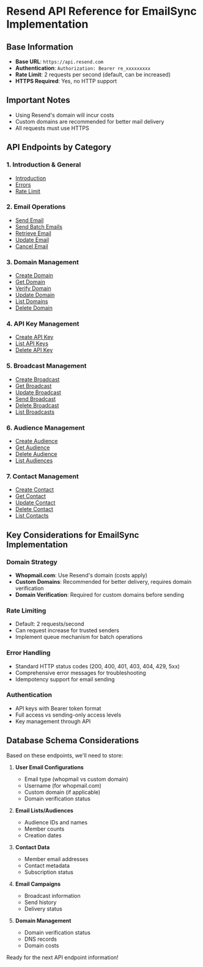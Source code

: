 # Resend API Reference for EmailSync Implementation

## Base Information
- **Base URL**: `https://api.resend.com`
- **Authentication**: `Authorization: Bearer re_xxxxxxxxx`
- **Rate Limit**: 2 requests per second (default, can be increased)
- **HTTPS Required**: Yes, no HTTP support

## Important Notes
- Using Resend's domain will incur costs
- Custom domains are recommended for better mail delivery
- All requests must use HTTPS

## API Endpoints by Category

### 1. Introduction & General
- [Introduction](https://resend.com/docs/api-reference/introduction)
- [Errors](https://resend.com/docs/api-reference/errors)
- [Rate Limit](https://resend.com/docs/api-reference/rate-limit)

### 2. Email Operations
- [Send Email](https://resend.com/docs/api-reference/emails/send-email)
- [Send Batch Emails](https://resend.com/docs/api-reference/emails/send-batch-emails)
- [Retrieve Email](https://resend.com/docs/api-reference/emails/retrieve-email)
- [Update Email](https://resend.com/docs/api-reference/emails/update-email)
- [Cancel Email](https://resend.com/docs/api-reference/emails/cancel-email)

### 3. Domain Management
- [Create Domain](https://resend.com/docs/api-reference/domains/create-domain)
- [Get Domain](https://resend.com/docs/api-reference/domains/get-domain)
- [Verify Domain](https://resend.com/docs/api-reference/domains/verify-domain)
- [Update Domain](https://resend.com/docs/api-reference/domains/update-domain)
- [List Domains](https://resend.com/docs/api-reference/domains/list-domains)
- [Delete Domain](https://resend.com/docs/api-reference/domains/delete-domain)

### 4. API Key Management
- [Create API Key](https://resend.com/docs/api-reference/api-keys/create-api-key)
- [List API Keys](https://resend.com/docs/api-reference/api-keys/list-api-keys)
- [Delete API Key](https://resend.com/docs/api-reference/api-keys/delete-api-key)

### 5. Broadcast Management
- [Create Broadcast](https://resend.com/docs/api-reference/broadcasts/create-broadcast)
- [Get Broadcast](https://resend.com/docs/api-reference/broadcasts/get-broadcast)
- [Update Broadcast](https://resend.com/docs/api-reference/broadcasts/update-broadcast)
- [Send Broadcast](https://resend.com/docs/api-reference/broadcasts/send-broadcast)
- [Delete Broadcast](https://resend.com/docs/api-reference/broadcasts/delete-broadcast)
- [List Broadcasts](https://resend.com/docs/api-reference/broadcasts/list-broadcasts)

### 6. Audience Management
- [Create Audience](https://resend.com/docs/api-reference/audiences/create-audience)
- [Get Audience](https://resend.com/docs/api-reference/audiences/get-audience)
- [Delete Audience](https://resend.com/docs/api-reference/audiences/delete-audience)
- [List Audiences](https://resend.com/docs/api-reference/audiences/list-audiences)

### 7. Contact Management
- [Create Contact](https://resend.com/docs/api-reference/contacts/create-contact)
- [Get Contact](https://resend.com/docs/api-reference/contacts/get-contact)
- [Update Contact](https://resend.com/docs/api-reference/contacts/update-contact)
- [Delete Contact](https://resend.com/docs/api-reference/contacts/delete-contact)
- [List Contacts](https://resend.com/docs/api-reference/contacts/list-contacts)

## Key Considerations for EmailSync Implementation

### Domain Strategy
- **Whopmail.com**: Use Resend's domain (costs apply)
- **Custom Domains**: Recommended for better delivery, requires domain verification
- **Domain Verification**: Required for custom domains before sending

### Rate Limiting
- Default: 2 requests/second
- Can request increase for trusted senders
- Implement queue mechanism for batch operations

### Error Handling
- Standard HTTP status codes (200, 400, 401, 403, 404, 429, 5xx)
- Comprehensive error messages for troubleshooting
- Idempotency support for email sending

### Authentication
- API keys with Bearer token format
- Full access vs sending-only access levels
- Key management through API

## Database Schema Considerations

Based on these endpoints, we'll need to store:

1. **User Email Configurations**
   - Email type (whopmail vs custom domain)
   - Username (for whopmail.com)
   - Custom domain (if applicable)
   - Domain verification status

2. **Email Lists/Audiences**
   - Audience IDs and names
   - Member counts
   - Creation dates

3. **Contact Data**
   - Member email addresses
   - Contact metadata
   - Subscription status

4. **Email Campaigns**
   - Broadcast information
   - Send history
   - Delivery status

5. **Domain Management**
   - Domain verification status
   - DNS records
   - Domain costs

Ready for the next API endpoint information! 